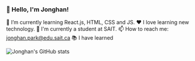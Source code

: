 ### 👋 Hello, I'm Jonghan!

🌱 I’m currently learning React.js, HTML, CSS and JS.
❤️ I love learning new technology.
📝 I'm currently a student at SAIT.
📫 How to reach me: jonghan.park@edu.sait.ca
📚 I have learned 

![Jonghan's GitHub stats](https://github-readme-stats.vercel.app/api?username=Jonghan-park&show_icons=true&theme=radical)
<!--

- 🔭 I’m currently working on ...
- 🌱 I’m currently learning ...
- 👯 I’m looking to collaborate on ...
- 🤔 I’m looking for help with ...
- 💬 Ask me about ...
- 📫 How to reach me: ...
- 😄 Pronouns: ...
- ⚡ Fun fact: ...
-->
